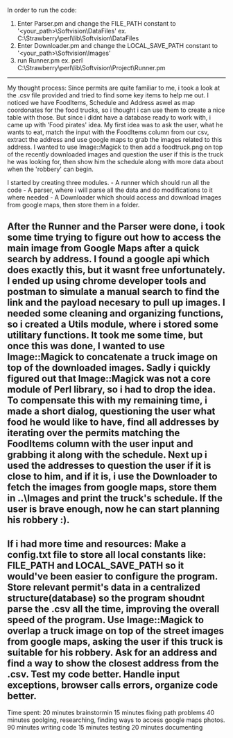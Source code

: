 In order to run the code:
1. Enter Parser.pm and change the FILE_PATH constant to '<your_path>\Softvision\DataFiles'
    ex. C:\Strawberry\perl\lib\Softvision\DataFiles
2. Enter Downloader.pm and change the LOCAL_SAVE_PATH constant to '<your_path>\Softvision\Images'
3. run Runner.pm
    ex. perl C:\Strawberry\perl\lib\Softvision\Project\Runner.pm
------------------------------------------------------------------------------------------------
My thought process:
Since permits are quite familiar to me, i took a look at the .csv file provided and tried to find some key items to help me out.
I noticed we have FoodItems, Schedule and Address aswel as map coordonates for the food trucks, so i thought i can use them to create a nice table with those.
But since i didnt have a database ready to work with, i came up with 'Food pirates' idea.
My first idea was to ask the user, what he wants to eat, match the input with the FoodItems column from our csv, extract the address and use google maps to grab 
    the images related to this address. I wanted to use Image::Magick to then add a foodtruck.png on top of the recently downloaded images 
    and question the user if this is the truck he was looking for, then show him the schedule along with more data about when the 'robbery' can begin.

I started by creating three modules. 
    - A runner which should run all the code
    - A parser, where i will parse all the data and do modifications to it where needed
    - A Downloader which should access and download images from google maps, then store them in a folder.

After the Runner and the Parser were done, i took some time trying to figure out how to access the main image from Google Maps after a quick search by address.
I found a google api which does exactly this, but it wasnt free unfortunately.
I ended up using chrome developer tools and postman to simulate a manual search to find the link and the payload necesary to pull up images.
I needed some cleaning and organizing functions, so i created a Utils module, where i stored some utilitary functions.
It took me some time, but once this was done, I wanted to use Image::Magick to concatenate a truck image on top of the downloaded images.
    Sadly i quickly figured out that Image::Magick was not a core module of Perl library, so i had to drop the idea.
    To compensate this with my remaining time, i made a short dialog, questioning the user what food he would like to have,
        find all addresses by iterating over the permits matching the FoodItems column with the user input and grabbing it along with the schedule.
Next up i used the addresses to question the user if it is close to him, and if it is, i use the Downloader to fetch the images from google maps, store them in ..\Images
    and print the truck's schedule. If the user is brave enough, now he can start planning his robbery :).
------------------------------------------------------------------------------------------------
If i had more time and resources:
Make a config.txt file to store all local constants like: FILE_PATH and LOCAL_SAVE_PATH so it would've been easier to configure the program.
Store relevant permit's data in a centralized structure(database) so the program shoudnt parse the .csv all the time, improving the overall speed of the program.
Use Image::Magick to overlap a truck image on top of the street images from google maps, asking the user if this truck is suitable for his robbery.
Ask for an address and find a way to show the closest address from the .csv.
Test my code better. Handle input exceptions, browser calls errors, organize code better.
------------------------------------------------------------------------------------------------
Time spent:
20 minutes brainstormin
15 minutes fixing path problems
40 minutes goolging, researching, finding ways to access google maps photos.
90 minutes writing code
15 minutes testing
20 minutes documenting 



